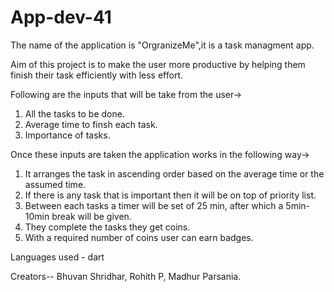 # App-dev-41
The name of the application is "OrgranizeMe",it is a task managment app.

Aim of this project is to make the user more productive by helping them finish their task efficiently with less effort.

Following are the inputs that will be take from the user->
1) All the tasks to be done.
2) Average time to finsh each task.
3) Importance of tasks.

Once these inputs are taken the application works in the following way->
1) It arranges the task in ascending order based on the average time or the assumed time.
2) If there is any task that is important then it will be on top of priority list.
3) Between each tasks a timer will be set of 25 min, after which a 5min-10min break will be given.
4) They complete the tasks they get coins.
5) With a required number of coins user can earn badges.

Languages used - dart


Creators--
Bhuvan Shridhar, Rohith P, Madhur Parsania.





